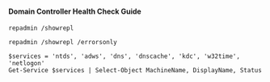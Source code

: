 #### Domain Controller Health Check Guide
```
repadmin /showrepl
```
```
repadmin /showrepl /errorsonly
```
```
$services = 'ntds', 'adws', 'dns', 'dnscache', 'kdc', 'w32time', 'netlogon' 
Get-Service $services | Select-Object MachineName, DisplayName, Status
```

